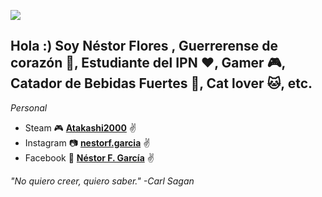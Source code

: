 ![](https://github.com/Atakashi2000/Atakashi2000/issues/1#issue-708405873)


## Hola :) Soy Néstor Flores , Guerrerense de corazón 🐯, Estudiante del IPN ❤️, Gamer 🎮, Catador de Bebidas Fuertes 🍺, Cat lover 🐱, etc.

_Personal_
*  Steam 🎮 **[Atakashi2000](https://learnwithportals.com/profiles/76561198205806764)** :v:
*  Instagram 📷 **[nestorf.garcia](https://www.instagram.com/nestorf.garcia)** :v:
*  Facebook 👥 **[Néstor F. García](https://www.facebook.com/nestorantonio.floresgarcia/)** :v:

_"No quiero creer, quiero saber."_
 _-Carl Sagan_

<!--
**Atakashi2000/Atakashi2000** is a ✨ _special_ ✨ repository because its `README.md` (this file) appears on your GitHub profile.

Here are some ideas to get you started:

- 🔭 I’m currently working on ...
- 🌱 I’m currently learning ...
- 👯 I’m looking to collaborate on ...
- 🤔 I’m looking for help with ...
- 💬 Ask me about ...
- 📫 How to reach me: ...
- 😄 Pronouns: ...
- ⚡ Fun fact: ...
-->
